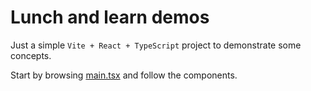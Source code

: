 # Lunch and learn demos

Just a simple `Vite + React + TypeScript` project to demonstrate some concepts.

Start by browsing [main.tsx](./src/main.tsx) and follow the components.
